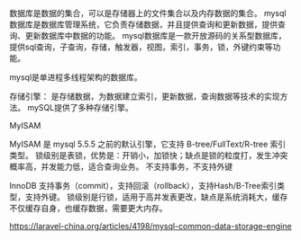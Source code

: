 数据库是数据的集合，可以是存储器上的文件集合以及内存数据的集合。
mysql数据库是数据库管理系统，它负责存储数据，并且提供查询和更新数据，提供查询、更新数据库中数据的功能。
mysql数据库是一款开放源码的关系型数据库，提供sql查询，子查询，存储，触发器，视图，索引，事务，锁，外键约束等功能。

mysql是单进程多线程架构的数据库。

存储引擎：
是存储数据，为数据建立索引，更新数据，查询数据等技术的实现方法。
mySQL提供了多种存储引擎。

MyISAM

MyISAM 是 mysql 5.5.5 之前的默认引擎，它支持 B-tree/FullText/R-tree 索引类型。
锁级别是表锁，优势是：开销小，加锁快；缺点是锁的粒度打，发生冲突概率高，并发能力低，适合查询业务。
不支持事务，不支持外键

InnoDB
支持事务（commit），支持回滚（rollback），支持Hash/B-Tree索引类型，支持外键。
锁级别是行锁，适用于高并发表更改，缺点是系统消耗大，缓存不仅缓存自身，也缓存数据，需要更大内存。

https://laravel-china.org/articles/4198/mysql-common-data-storage-engine
